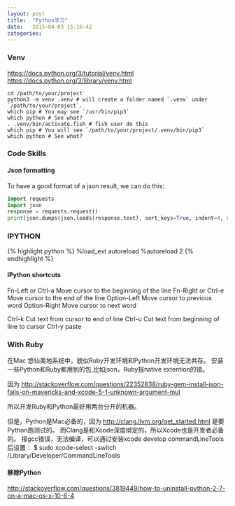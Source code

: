 ```yaml
---
layout: post
title:  "Python学习"
date:   2015-04-03 15:16:42
categories: 
---
```


### Venv
https://docs.python.org/3/tutorial/venv.html
https://docs.python.org/3/library/venv.html
```shell
cd /path/to/your/project
python3 -m venv .venv # will create a folder named `.venv` under `/path/to/your/project`.
which pip # You may see `/usr/bin/pip3`
which python # See what?
. .venv/bin/activate.fish # fish user do this
which pip # You will see `/path/to/your/project/.venv/bin/pip3`
which python # See what?
```

### Code Skills
#### Json formatting
To have a good format of a json result, we can do this:
```python
import requests
import json
response = requests.request()
print(json.dumps(json.loads(response.text), sort_keys=True, indent=4, separators=(",", ": ")))
```

### IPYTHON
{% highlight python %}
%load_ext autoreload
%autoreload 2
{% endhighlight %}

#### IPython shortcuts
Fn-Left or  Ctrl-a	Move cursor to the beginning of the line
Fn-Right or Ctrl-e	Move cursor to the end of the line
Option-Left Move cursor to previous word
Option-Right Move cursor to next word

Ctrl-k	Cut text from cursor to end of line
Ctrl-u	Cut text from beginning of line to cursor
Ctrl-y	paste

### With Ruby
在Mac 悠仙美地系统中，貌似Ruby开发环境和Python开发环境无法共存。
安装一些Python和Ruby都用到的包,比如json，Ruby报native extention的错。

因为 http://stackoverflow.com/questions/22352838/ruby-gem-install-json-fails-on-mavericks-and-xcode-5-1-unknown-argument-mul

所以开发Ruby和Python最好用两台分开的机器。

但是，Python是Mac必备的，因为 http://clang.llvm.org/get_started.html 是要Python跑测试的。
而Clang是和Xcode深度绑定的，所以Xcode也是开发者必备的。
报gcc错误，无法编译，可以通过安装xcode develop commandLineTools后设置：
$ sudo xcode-select -switch /Library/Developer/CommandLineTools

#### 移除Python
http://stackoverflow.com/questions/3819449/how-to-uninstall-python-2-7-on-a-mac-os-x-10-6-4


